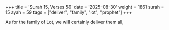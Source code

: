 +++
title = 'Surah 15, Verses 59'
date = '2025-08-30'
weight = 1861
surah = 15
ayah = 59
tags = ["deliver", "family", "lot", "prophet"]
+++

As for the family of Lot, we will certainly deliver them all,